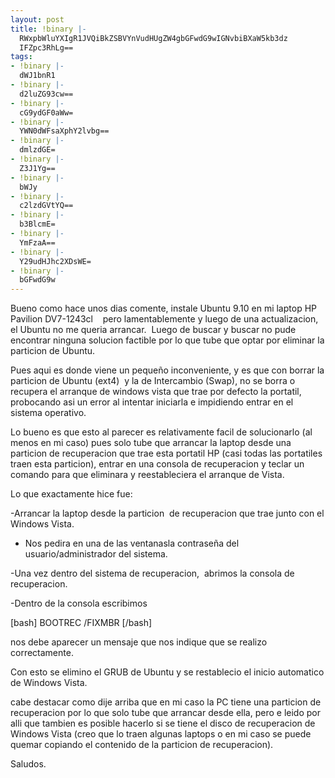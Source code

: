 ```yaml
---
layout: post
title: !binary |-
  RWxpbWluYXIgR1JVQiBkZSBVYnVudHUgZW4gbGFwdG9wIGNvbiBXaW5kb3dz
  IFZpc3RhLg==
tags:
- !binary |-
  dWJ1bnR1
- !binary |-
  d2luZG93cw==
- !binary |-
  cG9ydGF0aWw=
- !binary |-
  YWN0dWFsaXphY2lvbg==
- !binary |-
  dmlzdGE=
- !binary |-
  Z3J1Yg==
- !binary |-
  bWJy
- !binary |-
  c2lzdGVtYQ==
- !binary |-
  b3BlcmE=
- !binary |-
  YmFzaA==
- !binary |-
  Y29udHJhc2XDsWE=
- !binary |-
  bGFwdG9w
---
```

Bueno como hace unos dias comente, instale Ubuntu 9.10 en mi laptop HP Pavilion DV7-1243cl    pero lamentablemente y luego de una actualizacion, el Ubuntu no me queria arrancar.  Luego de buscar y buscar no pude encontrar ninguna solucion factible por lo que tube que optar por eliminar la particion de Ubuntu.

Pues aqui es donde viene un pequeño inconveniente, y es que con borrar la particion de Ubuntu (ext4)  y la de Intercambio (Swap), no se borra o recupera el arranque de windows vista que trae por defecto la portatil, probocando asi un error al intentar iniciarla e impidiendo entrar en el sistema operativo.

Lo bueno es que esto al parecer es relativamente facil de solucionarlo (al menos en mi caso) pues solo tube que arrancar la laptop desde una particion de recuperacion que trae esta portatil HP (casi todas las portatiles traen esta particion), entrar en una consola de recuperacion y teclar un comando para que eliminara y reestableciera el arranque de Vista.

Lo que exactamente hice fue:

-Arrancar la laptop desde la particion  de recuperacion que trae junto con el Windows Vista.

- Nos pedira en una de las ventanasla contraseña del usuario/administrador del sistema.

-Una vez dentro del sistema de recuperacion,  abrimos la consola de recuperacion.

-Dentro de la consola escribimos

[bash] BOOTREC /FIXMBR [/bash]

nos debe aparecer un mensaje que nos indique que se realizo correctamente.

Con esto se elimino el GRUB de Ubuntu y se restablecio el inicio automatico de Windows Vista.

cabe destacar como dije arriba que en mi caso la PC tiene una particion de recuperacion por lo que solo tube que arrancar desde ella, pero e leido por alli que tambien es posible hacerlo si se tiene el disco de recuperacion de Windows Vista (creo que lo traen algunas laptops o en mi caso se puede quemar copiando el contenido de la particion de recuperacion).

Saludos.
